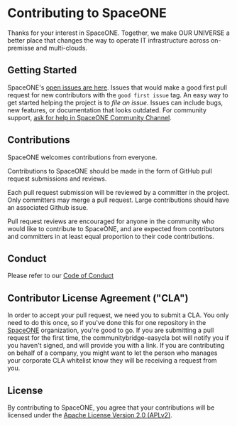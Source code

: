# Contributing to SpaceONE

Thanks for your interest in SpaceONE. Together, we make OUR UNIVERSE a better place that changes the way to operate IT infrastructure across on-premisse and multi-clouds.

## Getting Started

SpaceONE's [open issues are here](https://github.com/orgs/spaceone-dev/projects/4). Issues that would make a good first pull request for new contributors with the `good first issue` tag. An easy way to get started helping the project is to *file an issue*. Issues can include bugs, new features, or documentation that looks outdated. For community support, [ask for help in SpaceONE Community Channel](https://www.spaceone.org/community/).

## Contributions

SpaceONE welcomes contributions from everyone.

Contributions to SpaceONE should be made in the form of GitHub pull request submissions and reviews. 

Each pull request submission will be reviewed by a committer in the project.
Only committers may merge a pull request. Large contributions should have an associated Github issue.

Pull request reviews are encouraged for anyone in the community who would like to contribute to SpaceONE, and are
expected from contributors and committers in at least equal proportion to their code contributions.

## Conduct

Please refer to our [Code of Conduct](https://github.com/spaceone-dev/spaceone/blob/master/CODE_OF_CONDUCT.md)

## Contributor License Agreement ("CLA")

In order to accept your pull request, we need you to submit a CLA. You only need to do this once, so if you've done this for one repository in the [SpaceONE](https://github.com/spaceone-dev) organization, you're good to go. If you are submitting a pull request for the first time, the communitybridge-easycla bot will notify you if you haven't signed, and will provide you with a link.  If you are contributing on behalf of a company, you might want to let the person who manages your corporate CLA whitelist know they will be receiving a request from you.

## License

By contributing to SpaceONE, you agree that your contributions will be licensed under the [Apache License Version 2.0 (APLv2)](LICENSE).
